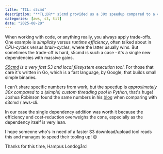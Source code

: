 ```yaml
---
title: "TIL: s5cmd"
description: "**TL;DR** s5cmd provided us a 30x speedup compared to a custom Python threading loop when downloading S3 objects. It's easy to use and fits right in your workflow today!"
categories: [aws, s3, til]
date: "2025-08-29"
---
```


When working with code, or anything really, you always apply trade-offs. One example is _simplicity_ versus _runtime efficiency_, often talked about in _CPU-cycles_ versus _brain-cycles_, where the latter usually wins. But sometimes the trade-off is hard, s5cmd is such a case - it's a single new dependencies with massive gains.

_[S5cmd](https://github.com/peak/s5cmd) is a very fast S3 and local filesystem execution tool_. For those that care it's written in Go, which is a fast language, by Google, that builds small simple binaries.

I can't share specific numbers from work, but the speedup is _approximately 30x compared to a (simple) custom threading pool in Python_, that's huge! Joshua Robinson found the same numbers in his [blog](https://joshua-robinson.medium.com/s5cmd-for-high-performance-object-storage-7071352cc09d) when comparing with s3cmd / aws-cli. 

In our case the single dependency addition was worth it because the efficiency and cost-reduction overweighs the cons, especially as the dependency itself is very lean.

I hope someone who's in need of a faster S3 download/upload tool reads this and manages to speed their tooling up! 😊

Thanks for this time,
Hampus Londögård